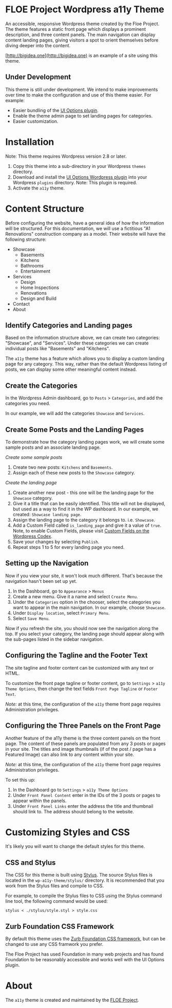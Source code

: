 # FLOE Project Wordpress a11y Theme

An accessible, responsive Wordpress theme created by the Floe Project. The theme features a static front page which displays a prominent description, and three content panels. The main navigation can display content landing pages, giving visitors a spot to orient themselves before diving deeper into the content.

[http://bigidea.one](http://bigidea.one) is an example of a site using this theme.

## Under Development

This theme is still under development. We intend to make improvements over time to make the configuration and use of this theme easier. For example:

* Easier bundling of the [UI Options plugin](https://github.com/fluid-project/uio-wordpress-plugin).
* Enable the theme admin page to set landing pages for categories.
* Easier customization.

# Installation

Note: This theme requires Wordpress version 2.8 or later.

1. Copy this theme into a sub-directory in your Wordpress `themes` directory.
2. Download and install the [UI Options Wordpress plugin](https://github.com/fluid-project/uio-wordpress-plugin) into your Wordpress `plugins` directory. Note: This plugin is required.
3. Activate the `a11y` theme.

# Content Structure

Before configuring the website, have a general idea of how the information will be structured. For this documentation, we will use a fictitious "A1 Renovations" construction company as a model. Their website will have the following structure:

* Showcase
    * Basements
    * Kitchens
    * Bathrooms
    * Entertainment
* Services
    * Design
    * Home Inspections
    * Renovations
    * Design and Build
* Contact
* About

## Identify Categories and Landing pages

Based on the information structure above, we can create two categories: "Showcase", and "Services". Under these categories we can create individual posts like "Basements" and "Kitchens".

The `a11y` theme has a feature which allows you to display a custom landing page for any category. This way, rather than the default Wordpress listing of posts, we can display some other meaningful content instead.

## Create the Categories
In the Wordpress Admin dashboard, go to `Posts` > `Categories`, and add the categories you need.

In our example, we will add the categories `Showcase` and `Services`.

## Create Some Posts and the Landing Pages
To demonstrate how the category landing pages work, we will create some sample posts and an associate landing page.

*Create some sample posts*
1. Create two new posts: `Kitchens` and `Basements`.
2. Assign each of these new posts to the `Showcase` category.

*Create the landing page*
1. Create another new post - this one will be the landing page for the `Showcase` category.
2. Give it a title that can be easily identified. This title will not be displayed, but used as a way to find it in the WP dashboard. In our example, we created: `Showcase landing page`.
3. Assign the landing page to the category it belongs to. i.e. `Showcase`.
4. Add a Custom Field called `is_landing_page` and give it a value of `true`. Note, to enable Custom Fields, please visit [Custom Fields on the Wordpress Codex](https://codex.wordpress.org/Custom_Fields#Usage).
5. Save your changes by selecting `Publish`.
6. Repeat steps 1 to 5 for every landing page you need.

## Setting up the Navigation

Now if you view your site, it won't look much different. That's because the navigation hasn't been set up yet.

1. In the Dashboard, go to `Appearance` > `Menus`
2. Create a new menu. Give it a name and select `Create Menu`.
3. Under the `Categories` option in the chooser, select the categories you want to appear in the main navigation. In our example, choose `Showcase`.
4. Under `Display location`, select `Primary Menu`.
5. Select `Save Menu`.

Now if you refresh the site, you should now see the navigation along the top. If you select your category, the landing page should appear along with the sub-pages listed in the sidebar navigation.

## Configuring the Tagline and the Footer Text

The site tagline and footer content can be customized with any text or HTML.

To customize the front page tagline or footer content, go to `Settings` > `a11y Theme Options`, then change the text fields `Front Page Tagline` or `Footer Text`.

*Note:* at this time, the configuration of the `a11y` theme front page requires Administration privileges.

## Configuring the Three Panels on the Front Page

Another feature of the a11y theme is the three content panels on the front page. The content of these panels are populated from any 3 posts or pages in your site. The titles and image thumbnails (if of the post / page has a Featured Image) can also link to any content within your site.

*Note:* at this time, the configuration of the `a11y` theme front page requires Administration privileges.

To set this up:

1. In the Dashboard go to `Settings` > `a11y Theme Options`
2. Under `Front Panel Content` enter in the IDs of the 3 posts or pages to appear within the panels.
3. Under `Front Panel Links` enter the address the title and thumbnail should link to. The address should belong to the website.

# Customizing Styles and CSS

It's likely you will want to change the default styles for this theme.

## CSS and Stylus
The CSS for this theme is built using [Stylus](http://stylus-lang.com/). The source Stylus files is located in the `wp-a11y-theme/stylus/` directory. It is recommended that you work from the Stylus files and compile to CSS.

For example, to compile the Stylus files to CSS using the Stylus command line tool, the following command would be used:
```
stylus < ./stylus/style.styl > style.css
```

## Zurb Foundation CSS Framework

By default this theme uses the [Zurb Foundation CSS framework](http://foundation.zurb.com/), but can be changed to use any CSS framwork you prefer.

The Floe Project has used Foundation in many web projects and has found Foundation to be reasonably accessible and works well with the UI Options plugin.

# About

The `a11y` theme is created and maintained by the [FLOE Project](http://www.floeproject.org/).
